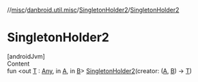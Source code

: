 //[misc](../../../index.md)/[danbroid.util.misc](../index.md)/[SingletonHolder2](index.md)/[SingletonHolder2](-singleton-holder2.md)



# SingletonHolder2  
[androidJvm]  
Content  
fun <out [T](index.md) : [Any](https://kotlinlang.org/api/latest/jvm/stdlib/kotlin/-any/index.html), in [A](index.md), in [B](index.md)> [SingletonHolder2](-singleton-holder2.md)(creator: ([A](index.md), [B](index.md)) -> [T](index.md))  



